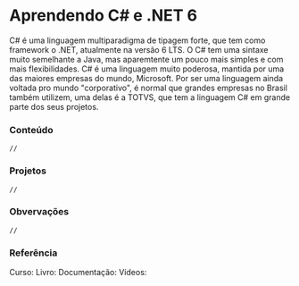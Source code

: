 # Aprendendo C# e .NET 6
C# é uma linguagem multiparadigma de tipagem forte, que tem como framework o .NET, atualmente na versão 6 LTS. O C# tem uma sintaxe muito semelhante a Java, mas aparemtente um pouco mais simples e com mais flexibilidades. C# é uma linguagem muito poderosa, mantida por uma das maiores empresas do mundo, Microsoft. Por ser uma linguagem ainda voltada pro mundo "corporativo", é normal que grandes empresas no Brasil também utilizem, uma delas é a TOTVS, que tem a linguagem C#  em grande parte dos seus projetos. 

### Conteúdo
    //

### Projetos
    // 

### Obvervações
    //
    
### Referência
Curso:
Livro:
Documentação:
Vídeos:

